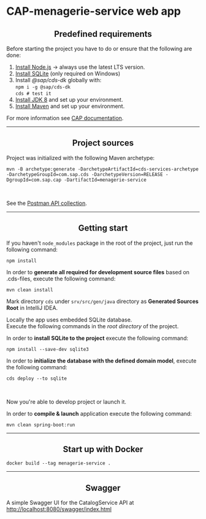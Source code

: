 <h1><b>CAP-menagerie-service web app</b></h1>

<h2 align="center">Predefined requirements</h2>
Before starting the project you have to do
or ensure that the following are done: <br>

1. [Install Node.js](https://nodejs.org/)
  → always use the latest LTS version. <br>
2. [Install SQLite](https://sqlite.org/download.html) (only required on Windows) <br>
3. Install *@sap/cds-dk* globally with: <br> 
   `npm i -g @sap/cds-dk` <br>
   `cds # test it`
4. [Install JDK 8](https://www.oracle.com/java/technologies/javase/javase-jdk8-downloads.html) 
   and set up your environment. <br>
5. [Install Maven](https://maven.apache.org/download.cgi)
   and set up your environment. <br>
   
For more information see [CAP documentation](https://cap.cloud.sap/docs/about/).

---

<h2 align="center">Project sources</h2>

Project was initialized with the following Maven archetype:

```shell
mvn -B archetype:generate -DarchetypeArtifactId=cds-services-archetype -DarchetypeGroupId=com.sap.cds -DarchetypeVersion=RELEASE -DgroupId=com.sap.cap -DartifactId=menagerie-service
```
<br>

See the [Postman API collection](https://www.getpostman.com/collections/520471b778b0f77a415c).

---
<h2 align="center">Getting start</h2>

If you haven't `node_modules` package in the root of the project,
just run the following command:
```shell
npm install
```

In order to **generate all required for development source files** based on .cds-files,
execute the following command:
```shell
mvn clean install
```

Mark directory `cds` under `srv/src/gen/java` directory
as **Generated Sources Root** in IntelliJ IDEA.

Locally the app uses embedded  SQLite database.<br>
Execute the following commands in the *root directory* of the project.<br>

In order to **install SQLite to the project**
execute the following command: 
```shell
npm install --save-dev sqlite3
```

In order to **initialize the database with the defined domain model**,
execute the following command:
```shell
cds deploy --to sqlite
```
<br>

Now you're able to develop project or launch it.

In order to **compile & launch** application execute the following command:
```shell
mvn clean spring-boot:run
```

---
<h2 align="center">Start up with Docker</h2>

```shell
docker build --tag menagerie-service .
```

---
<h2 align="center">Swagger</h2>

A simple Swagger UI for the CatalogService API 
at <http://localhost:8080/swagger/index.html>
